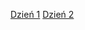 [Dzień 1](https://drive.google.com/file/d/1UbMH6PfHMLfNc4P0-NMfG8tXYccTm0TZ/view?usp=sharing)
[Dzień 2](https://drive.google.com/file/d/1o2g-pk3hvvinNnCcRejoEGamOBotjVLY/view?usp=sharing)
